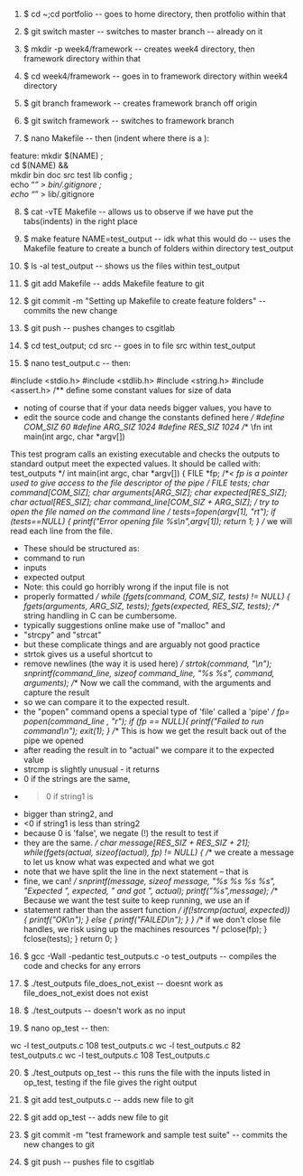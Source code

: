 1. $ cd ~;cd portfolio -- goes to home directory, then protfolio within that

2. $ git switch master -- switches to master branch -- already on it

3. $ mkdir -p week4/framework -- creates week4 directory, then framework directory within that

4. $ cd week4/framework -- goes in to framework directory within week4  directory

5. $ git branch framework -- creates framework branch off origin

6. $ git switch framework -- switches to framework branch

7. $ nano Makefile -- then (indent where there is a <tab>):

feature:
<tab>mkdir $(NAME) ;\
<tab>cd $(NAME) && \
<tab>mkdir bin doc src test lib config ;\
<tab>echo “*” > bin/.gitignore ;\
<tab>echo “*” > lib/.gitignore

8. $ cat -vTE Makefile -- allows us to observe if we have put the tabs(indents) in the right place

9. $ make feature NAME=test_output -- idk what this would do -- uses the Makefile feature to create a bunch of folders within directory test_output

10. $ ls -al test_output -- shows us the files within test_output

11. $ git add Makefile -- adds Makefile feature to git

12. $ git commit -m "Setting up Makefile to create feature folders" -- commits the new change

13. $ git push -- pushes changes to csgitlab

14. $ cd test_output; cd src -- goes in to file src within test_output

15. $ nano test_output.c -- then: 

#include <stdio.h>
#include <stdlib.h>
#include <string.h>
#include <assert.h>
/** define some constant values for size of data
* noting of course that if your data needs bigger values, you have to
* edit the source code and change the constants defined here
*/
#define COM_SIZ 60
#define ARG_SIZ 1024
#define RES_SIZ 1024
/** \fn int main(int argc, char *argv[])

 This test program calls an existing executable and checks the
 outputs to standard output meet the expected values.
 It should be called with:
 test_outputs <filename which contains test definitions>
*/
int main(int argc, char *argv[]) {
 FILE *fp; /**< fp is a pointer used to give access to the file
descriptor of the pipe */
 FILE *tests;
 char command[COM_SIZ];
 char arguments[ARG_SIZ];
 char expected[RES_SIZ];
 char actual[RES_SIZ];
 char command_line[COM_SIZ + ARG_SIZ];
 /** try to open the file named on the command line */
 tests=fopen(argv[1], "rt");
 if (tests==NULL) {
 printf("Error opening file %s\n",argv[1]);
 return 1;
 }
 /** we will read each line from the file.
 * These should be structured as:
 * command to run
 * inputs
 * expected output
 * Note: this could go horribly wrong if the input file is not
 * properly formatted
 */
 while (fgets(command, COM_SIZ, tests) != NULL) {
 fgets(arguments, ARG_SIZ, tests);
 fgets(expected, RES_SIZ, tests);
 /** string handling in C can be cumbersome.
 * typically suggestions online make use of "malloc" and
 * "strcpy" and "strcat"
 * but these complicate things and are arguably not good practice
 * strtok gives us a useful shortcut to
 * remove newlines (the way it is used here)
 */
 strtok(command, "\n");
 snprintf(command_line, sizeof command_line, "%s %s", command, arguments);
 /** Now we call the command, with the arguments and capture the result
 * so we can compare it to the expected result.
 * the "popen" command opens a special type of 'file' called a 'pipe'
 */
 fp= popen(command_line , "r");
 if (fp == NULL){
 printf("Failed to run command\n");
 exit(1);
 }
 /** This is how we get the result back out of the pipe we opened
 * after reading the result in to "actual" we compare it to the expected value
 * strcmp is slightly unusual - it returns
 * 0 if the strings are the same,
 * >0 if string1 is
 * bigger than string2, and
 * <0 if string1 is less than string2
 * because 0 is 'false', we negate (!) the result to test if
 * they are the same.
 */
 char message[RES_SIZ + RES_SIZ + 21];
 while(fgets(actual, sizeof(actual), fp) != NULL) {
 /** we create a message to let us know what was expected and what we got
 * note that we have split the line in the next statement – that is
 * fine, we can!
 */
 snprintf(message, sizeof message, "%s %s %s %s",
 "Expected ", expected, " and got ", actual);
 printf("%s",message);
 /** Because we want the test suite to keep running, we use an if
 * statement rather than the assert function
 */
 if(!strcmp(actual, expected)) {
 printf("OK\n");
 }
 else {
 printf("FAILED\n");
 }
 }
 /** if we don't close file handles, we risk using up the machines resources
 */
 pclose(fp);
 }
 fclose(tests);
 }
 return 0;
}

16. $ gcc -Wall -pedantic test_outputs.c -o test_outputs -- compiles the code and checks for any errors

17. $ ./test_outputs file_does_not_exist -- doesnt work as file_does_not_exist does not exist

18. $ ./test_outputs -- doesn't work as no input

19. $ nano op_test -- then:

wc -l
test_outputs.c
108 test_outputs.c
wc -l
test_outputs.c
82 test_outputs.c
wc -l
test_outputs.c
108 Test_outputs.c

20. $ ./test_outputs op_test -- this runs the file with the inputs listed in op_test, testing if the file gives the right output

21. $ git add test_outputs.c -- adds new file to git

22. $ git add op_test -- adds new file to git

23. $ git commit -m "test framework and sample test suite" -- commits the new changes to git
 
24. $ git push -- pushes file to csgitlab
